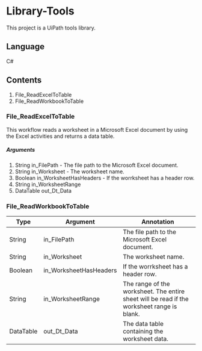 # Library-Tools

This project is a UiPath tools library.

## Language
C#

## Contents
1. File_ReadExcelToTable
1. File_ReadWorkbookToTable

### File_ReadExcelToTable
This workflow reads a worksheet in a Microsoft Excel document by using the Excel activities and returns a data table.

##### Arguments
1. String in_FilePath - The file path to the Microsoft Excel document.
2. String in_Worksheet - The worksheet name.
3. Boolean in_WorksheetHasHeaders - If the worrksheet has a header row.
4. String in_WorksheetRange
5. DataTable out_Dt_Data

### File_ReadWorkbookToTable

| Type | Argument | Annotation |
| -------- | ------- | ------- |
| String | in_FilePath | The file path to the Microsoft Excel document. |
| String | in_Worksheet | The worksheet name. |
| Boolean | in_WorksheetHasHeaders | If the worrksheet has a header row. |
| String | in_WorksheetRange | The range of the worksheet.  The entire sheet will be read if the worksheet range is blank.
| DataTable | out_Dt_Data | The data table containing the worksheet data.
